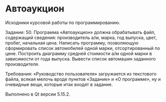 # Автоаукцион
Исходники курсовой работы по программированию.

Задание: 50. Программа «Автоаукцион» должна обрабатывать файл, содержащий сведения: производитель а/м, марка, год выпуска, цвет, пробег, начальная цена. Написать программу, позволяющую сформировать список автомобилей одной марки, отсортированный по цене. Построить диаграмму средней стоимости а/м одной марки в зависимости от года выпуска. Вывести список автомашин заданного производителя.

Требования: «Руководство пользователя» загружается из текстового файла, всякая мелочь вроде пунктов «Задание» и «О программе», ну и очевидные вещи, которые итак входят в задание.

Выполнено в Qt версии 5.15.2.